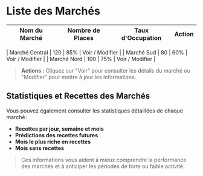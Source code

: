 # Liste des Marchés

| Nom du Marché      | Nombre de Places | Taux d'Occupation | Action         |
|--------------------|------------------|-------------------|---------------|

| Marché Central     | 120              | 85%               | Voir / Modifier |
| Marché Sud         | 80               | 60%               | Voir / Modifier |
| Marché Nord        | 100              | 75%               | Voir / Modifier |

> **Actions** : Cliquez sur "Voir" pour consulter les détails du marché ou "Modifier" pour mettre à jour les informations.

## Statistiques et Recettes des Marchés

Vous pouvez également consulter les statistiques détaillées de chaque marché :
- **Recettes par jour, semaine et mois**
- **Prédictions des recettes futures**
- **Mois le plus riche en recettes**
- **Mois sans recettes**

> Ces informations vous aident à mieux comprendre la performance des marchés et à anticiper les périodes de forte ou faible activité.

